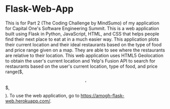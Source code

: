 # Flask-Web-App
This is for Part 2 (The Coding Challenge by MindSumo) of my application for Capital One's Software 
Engineering Summit. This is a web application built using Flask in Python, JavaScript, HTML, and CSS
that helps people find their next place to eat at in a much easier way. This application plots their
current location and their ideal restaurants based on the type of food and price range given on a map. 
They are able to see where the restaurants are relative to their location. This web application uses 
HTML5 Geolocation to obtain the user's current location and Yelp's Fusion API to search for restaurants 
based on the user's current location, type of food, and price range($, $$, $$$, $$$$). To use the web 
application, go to https://amogh-flask-web.herokuapp.com/.

